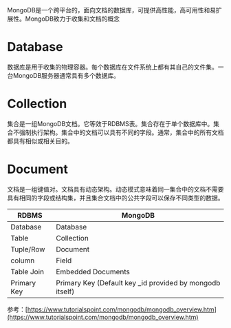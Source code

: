 MongoDB是一个跨平台的，面向文档的数据库，可提供高性能，高可用性和易扩展性。MongoDB致力于收集和文档的概念

# Database

数据库是用于收集的物理容器。每个数据库在文件系统上都有其自己的文件集。一台MongoDB服务器通常具有多个数据库。

# Collection

集合是一组MongoDB文档。它等效于RDBMS表。集合存在于单个数据库中。集合不强制执行架构。集合中的文档可以具有不同的字段。通常，集合中的所有文档都具有相似或相关目的。

# Document

文档是一组键值对。文档具有动态架构。动态模式意味着同一集合中的文档不需要具有相同的字段或结构集，并且集合文档中的公共字段可以保存不同类型的数据。


|RDBMS   | MongoDB  |
|---|---|
| Database	  | Database  |
| Table	  | Collection  |
| Tuple/Row	  | Document  |
| column	  | Field  |
| Table Join	  | Embedded Documents  |
| Primary Key	  | Primary Key (Default key _id provided by mongodb itself)  |

参考：[https://www.tutorialspoint.com/mongodb/mongodb_overview.htm](https://www.tutorialspoint.com/mongodb/mongodb_overview.htm)